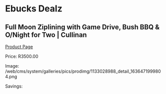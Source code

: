 
# Ebucks Dealz
## Full Moon Ziplining with Game Drive, Bush BBQ & O/Night for Two | Cullinan
[Product Page](https://www.ebucks.com/web/shop/productSelected.do?prodId=1133028988&catId=714893646)

Price: R3500.00

Image: /web/cms/system/galleries/pics/prodimg/1133028988_detail_1636471999804.png

Savings: 


	
